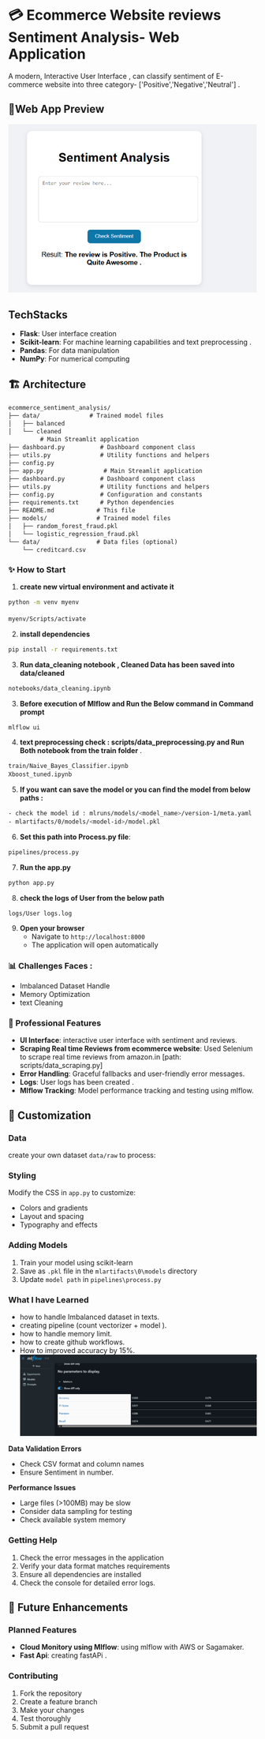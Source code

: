 # 💳 Ecommerce Website reviews Sentiment Analysis- Web Application

A modern, Interactive User Interface , can classify sentiment of E-commerce website into three category- ['Positive','Negative','Neutral'] .


## 🚀Web App Preview
![UI Screenshot](visualizations\user_interface.png)


## TechStacks

- **Flask**: User interface creation 
- **Scikit-learn**: For machine learning capabilities and text preprocessing .
- **Pandas**: For data manipulation
- **NumPy**: For numerical computing


## 🏗️ Architecture

``` 
ecommerce_sentiment_analysis/
├── data/              # Trained model files
│   ├── balanced
│   └── cleaned
         # Main Streamlit application
├── dashboard.py          # Dashboard component class
├── utils.py              # Utility functions and helpers
├── config.py 
├── app.py                 # Main Streamlit application
├── dashboard.py          # Dashboard component class
├── utils.py              # Utility functions and helpers
├── config.py             # Configuration and constants
├── requirements.txt      # Python dependencies
├── README.md            # This file
├── models/              # Trained model files
│   ├── random_forest_fraud.pkl
│   └── logistic_regression_fraud.pkl
└── data/                # Data files (optional)
    └── creditcard.csv

```

### ✨ How to Start 
1. **create new virtual environment and activate it**
```bash 
python -m venv myenv

myenv/Scripts/activate
```

2. **install dependencies**
```bash
pip install -r requirements.txt
```
3. **Run data_cleaning notebook  , Cleaned Data has been saved into data/cleaned**
```bash
notebooks/data_cleaning.ipynb
```
3. **Before execution of Mlflow and Run the Below command in Command prompt**
```bash 
mlflow ui   
```

4. **text preprocessing check : scripts/data_preprocessing.py  and Run Both notebook from the train folder** . 
``` bash
train/Naive_Bayes_Classifier.ipynb
Xboost_tuned.ipynb
```

5. **If you want can save the model or you can find the model from below paths :**
``` bash
- check the model id : mlruns/models/<model_name>/version-1/meta.yaml
- mlartifacts/0/models/<model-id>/model.pkl
```

6. **Set this path into Process.py file**:
``` bash
pipelines/process.py
```

7. **Run the app.py**
``` bash 
python app.py
```

8. **check the logs of User from the below path**
``` 
logs/User logs.log
```
9. **Open your browser**
   - Navigate to `http://localhost:8000`
   - The application will open automatically

### 📊 Challenges Faces :
- Imbalanced Dataset Handle 
- Memory Optimization 
- text Cleaning 

### 🔧 Professional Features
- **UI Interface**: interactive user interface with sentiment and reviews.
- **Scraping Real time Reviews from ecommerce website**: Used Selenium to scrape real time reviews from amazon.in [path: scripts/data_scraping.py]
- **Error Handling**: Graceful fallbacks and user-friendly error messages.
- **Logs**: User logs has been created . 
- **Mlflow Tracking**: Model performance tracking and testing using mlflow.



## 🎨 Customization

### Data
create your own dataset `data/raw` to process:


### Styling
Modify the CSS in `app.py` to customize:
- Colors and gradients
- Layout and spacing
- Typography and effects

### Adding Models
1. Train your model using scikit-learn
2. Save as `.pkl` file in the `mlartifacts\0\models` directory
3. Update `model path` in `pipelines\process.py`



### What I have Learned 
- how to handle Imbalanced dataset in texts. 
- creating pipeline (count vectorizer + model ).
- how to handle memory limit. 
- how to create github workflows.
- How to improved accuracy by 15%. 
![UI Screenshot](visualizations\beforeVsAfter.png)



**Data Validation Errors**
- Check CSV format and column names
- Ensure Sentiment in number. 

**Performance Issues**
- Large files (>100MB) may be slow
- Consider data sampling for testing
- Check available system memory

### Getting Help
1. Check the error messages in the application
2. Verify your data format matches requirements
3. Ensure all dependencies are installed
4. Check the console for detailed error logs.




## 🚀 Future Enhancements

### Planned Features
- **Cloud Monitory using Mlflow**: using mlflow with AWS or Sagamaker.
- **Fast Api**:  creating fastAPi .

### Contributing
1. Fork the repository
2. Create a feature branch
3. Make your changes
4. Test thoroughly
5. Submit a pull request


